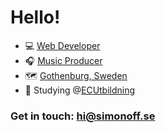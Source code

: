 # Hello!

- 💻 [Web Developer](https://simonoff.se/)
- 🎧 [Music Producer](https://open.spotify.com/playlist/4fkkMx9Zx0ljoHOhXlgRMS)
- 🗺 [Gothenburg, Sweden](https://www.google.com/maps/place/Gothenburg/)
- 📝 Studying @[ECUtbildning](https://ecutbildning.se/utbildningar/webbutvecklare-inom-net/)

### Get in touch: hi@simonoff.se
